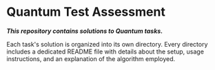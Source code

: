 # Quantum Test Assessment
***This repository contains solutions to Quantum tasks.***

Each task's solution is organized into its own directory. 
Every directory includes a dedicated README file with details about the setup, usage instructions, 
and an explanation of the algorithm employed.
